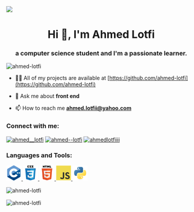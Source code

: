 <img src = "https://drive.google.com/file/d/1KdrFMubnxnAIKCuz1tq585-CVlnD4gAY/view?usp=sharing"/>
<h1 align="center">Hi 👋, I'm Ahmed Lotfi</h1>
<h3 align="center">a computer science student and I'm a passionate learner.</h3>

<p align="left"> <img src="https://komarev.com/ghpvc/?username=ahmed-lotfi&label=Profile%20views&color=0e75b6&style=flat" alt="ahmed-lotfi" /> </p>

- 👨‍💻 All of my projects are available at [https://github.com/ahmed-lotfi](https://github.com/ahmed-lotfi)

- 💬 Ask me about **front end**

- 📫 How to reach me **ahmed.lotfii@yahoo.com**

<h3 align="left">Connect with me:</h3>
<p align="left">
<a href="https://twitter.com/ahmed__lotfi" target="blank"><img align="center" src="https://raw.githubusercontent.com/rahuldkjain/github-profile-readme-generator/master/src/images/icons/Social/twitter.svg" alt="ahmed__lotfi" height="30" width="40" /></a>
<a href="https://linkedin.com/in/ahmed--lotfi" target="blank"><img align="center" src="https://raw.githubusercontent.com/rahuldkjain/github-profile-readme-generator/master/src/images/icons/Social/linked-in-alt.svg" alt="ahmed--lotfi" height="30" width="40" /></a>
<a href="https://fb.com/ahmedlotfiiii" target="blank"><img align="center" src="https://raw.githubusercontent.com/rahuldkjain/github-profile-readme-generator/master/src/images/icons/Social/facebook.svg" alt="ahmedlotfiiii" height="30" width="40" /></a>
</p>

<h3 align="left">Languages and Tools:</h3>
<p align="left"> <a href="https://www.w3schools.com/cpp/" target="_blank" rel="noreferrer"> <img src="https://raw.githubusercontent.com/devicons/devicon/master/icons/cplusplus/cplusplus-original.svg" alt="cplusplus" width="40" height="40"/> </a> <a href="https://www.w3schools.com/css/" target="_blank" rel="noreferrer"> <img src="https://raw.githubusercontent.com/devicons/devicon/master/icons/css3/css3-original-wordmark.svg" alt="css3" width="40" height="40"/> </a> <a href="https://www.w3.org/html/" target="_blank" rel="noreferrer"> <img src="https://raw.githubusercontent.com/devicons/devicon/master/icons/html5/html5-original-wordmark.svg" alt="html5" width="40" height="40"/> </a> <a href="https://developer.mozilla.org/en-US/docs/Web/JavaScript" target="_blank" rel="noreferrer"> <img src="https://raw.githubusercontent.com/devicons/devicon/master/icons/javascript/javascript-original.svg" alt="javascript" width="40" height="40"/> </a> <a href="https://www.python.org" target="_blank" rel="noreferrer"> <img src="https://raw.githubusercontent.com/devicons/devicon/master/icons/python/python-original.svg" alt="python" width="40" height="40"/> </a> </p>

<p><img align="center" src="https://github-readme-stats.vercel.app/api/top-langs?username=ahmed-lotfi&show_icons=true&locale=en&layout=compact" alt="ahmed-lotfi" /></p>

<p><img align="center" src="https://github-readme-streak-stats.herokuapp.com/?user=ahmed-lotfi&" alt="ahmed-lotfi" /></p>

